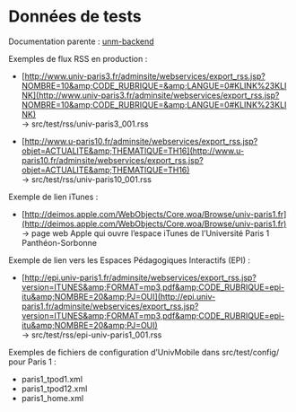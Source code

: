 Données de tests
===========

Documentation parente : [unm-backend](README.md)

Exemples de flux RSS en production :

  * [http://www.univ-paris3.fr/adminsite/webservices/export_rss.jsp?NOMBRE=10&amp;CODE_RUBRIQUE=&amp;LANGUE=0#KLINK%23KLINK](http://www.univ-paris3.fr/adminsite/webservices/export_rss.jsp?NOMBRE=10&amp;CODE_RUBRIQUE=&amp;LANGUE=0#KLINK%23KLINK) 
    <br> → src/test/rss/univ-paris3_001.rss
    
  * [http://www.u-paris10.fr/adminsite/webservices/export_rss.jsp?objet=ACTUALITE&amp;THEMATIQUE=TH16](http://www.u-paris10.fr/adminsite/webservices/export_rss.jsp?objet=ACTUALITE&amp;THEMATIQUE=TH16) 
    <br> → src/test/rss/univ-paris10_001.rss

Exemple de lien iTunes :

  * [http://deimos.apple.com/WebObjects/Core.woa/Browse/univ-paris1.fr](http://deimos.apple.com/WebObjects/Core.woa/Browse/univ-paris1.fr) 
    <br> → page web Apple qui ouvre l’espace iTunes de l’Université Paris 1 Panthéon-Sorbonne
   
Exemple de lien vers les Espaces Pédagogiques Interactifs (EPI) :

  * [http://epi.univ-paris1.fr/adminsite/webservices/export_rss.jsp?version=ITUNES&amp;FORMAT=mp3,pdf&amp;CODE_RUBRIQUE=epi-itu&amp;NOMBRE=20&amp;PJ=OUI](http://epi.univ-paris1.fr/adminsite/webservices/export_rss.jsp?version=ITUNES&amp;FORMAT=mp3,pdf&amp;CODE_RUBRIQUE=epi-itu&amp;NOMBRE=20&amp;PJ=OUI) 
    <br> → src/test/rss/epi-univ-paris1_001.rss

Exemples de fichiers de configuration d’UnivMobile dans src/test/config/ pour Paris 1 :

   * paris1_tpod1.xml
   * paris1_tpod12.xml
   * paris1_home.xml
   

  